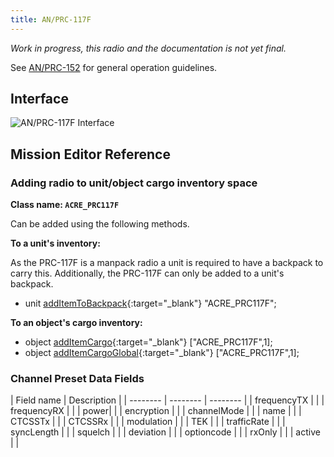 ```yaml
---
title: AN/PRC-117F
---
```


_Work in progress, this radio and the documentation is not yet final._

See [AN/PRC-152](an-prc-152) for general operation guidelines.

## Interface

![AN/PRC-117F Interface](/images/radios/an-prc-117f_interface.png)


## Mission Editor Reference

### Adding radio to unit/object cargo inventory space

**Class name: `ACRE_PRC117F`**

Can be added using the following methods.

**To a unit's inventory:**

As the PRC-117F is a manpack radio a unit is required to have a backpack to carry this.
Additionally, the PRC-117F can only be added to a unit's backpack.

- unit [addItemToBackpack](https://community.bistudio.com/wiki/addItemToBackpack){:target="_blank"} "ACRE_PRC117F";

**To an object's cargo inventory:**

- object [addItemCargo](https://community.bistudio.com/wiki/addItemCargo){:target="_blank"} ["ACRE_PRC117F",1];
- object [addItemCargoGlobal](https://community.bistudio.com/wiki/addItemCargoGlobal){:target="_blank"} ["ACRE_PRC117F",1];

### Channel Preset Data Fields

| Field name | Description |
| -------- | -------- | -------- |
| frequencyTX |  |
| frequencyRX |    |
| power|  |
| encryption |  |
| channelMode |  |
| name |  |
| CTCSSTx |  |
| CTCSSRx |  |
| modulation |  |
| TEK |  |
| trafficRate |  |
| syncLength |  |
| squelch |  |
| deviation | |
| optioncode |  |
| rxOnly |  |
| active |  |
